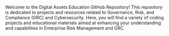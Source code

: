 Welcome to the Digital Assets Education GitHub Repository! This repository is dedicated to projects and resources related to Governance, Risk, and Compliance (GRC) and Cybersecurity. Here, you will find a variety of coding projects and educational materials aimed at enhancing your understanding and capabilities in Enterprise Risk Management and GRC.


